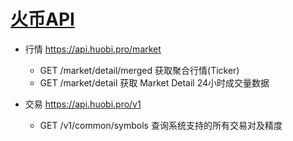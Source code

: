 [火币API](https://github.com/huobiapi/API_Docs/wiki)
===========

- 行情
https://api.huobi.pro/market

    + GET /market/detail/merged 获取聚合行情(Ticker)
    + GET /market/detail 获取 Market Detail 24小时成交量数据

- 交易
https://api.huobi.pro/v1

    + GET /v1/common/symbols 查询系统支持的所有交易对及精度